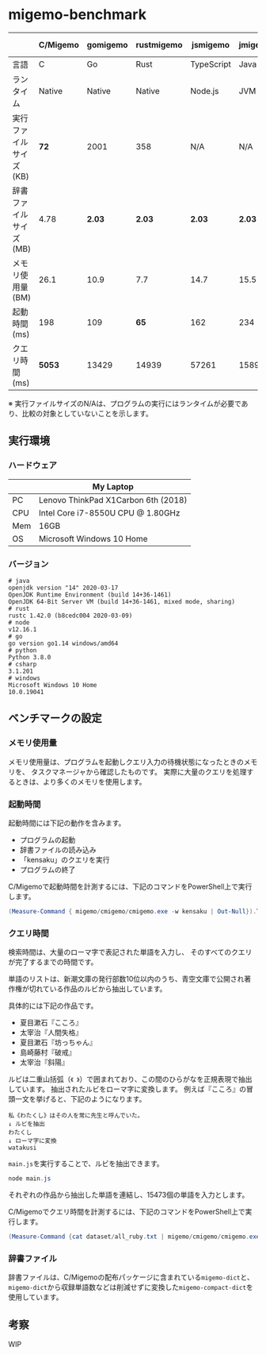 # migemo-benchmark

| | C/Migemo | gomigemo | rustmigemo | jsmigemo | jmigemo | rustmigemo-wasm | pymigmeo | csmigemo |
| ---- | ---- | ---- | ---- | ---- | ---- | ---- | ---- | ---- |
| 言語 | C | Go | Rust | TypeScript | Java | Rust→WASM | Python | C# |
| ランタイム | Native | Native | Native | Node.js | JVM | Node.js | CPython | .NET Core |
| 実行ファイルサイズ (KB) | **72** | 2001 | 358 | N/A | N/A | N/A | N/A | N/A |
| 辞書ファイルサイズ (MB) | 4.78 | **2.03** | **2.03** | **2.03** | **2.03** | **2.03** | **2.03** | **2.03** |
| メモリ使用量 (BM) | 26.1 | 10.9 | 7.7 | 14.7 | 15.5 | 14.4 | 6.5 | **6.4** |
| 起動時間 (ms) | 198 | 109 | **65** | 162 | 234 | 150 | 462 | 147 |
| クエリ時間 (ms) | **5053** | 13429 | 14939 | 57261 | 15892 | 14618 | 119909 | 17493 |

※ 実行ファイルサイズのN/Aは、プログラムの実行にはランタイムが必要であり、比較の対象としていないことを示します。

## 実行環境

### ハードウェア

| | My Laptop |
| ---- | ---- |
| PC | Lenovo ThinkPad X1Carbon 6th (2018) |
| CPU | Intel Core i7-8550U CPU @ 1.80GHz |
| Mem | 16GB |
| OS | Microsoft Windows 10 Home |

### バージョン

```
# java
openjdk version "14" 2020-03-17
OpenJDK Runtime Environment (build 14+36-1461)
OpenJDK 64-Bit Server VM (build 14+36-1461, mixed mode, sharing)
# rust
rustc 1.42.0 (b8cedc004 2020-03-09)
# node
v12.16.1
# go
go version go1.14 windows/amd64
# python
Python 3.8.0
# csharp
3.1.201
# windows
Microsoft Windows 10 Home
10.0.19041
```

## ベンチマークの設定

### メモリ使用量

メモリ使用量は、プログラムを起動しクエリ入力の待機状態になったときのメモリを、
タスクマネージャから確認したものです。
実際に大量のクエリを処理するときは、より多くのメモリを使用します。

### 起動時間

起動時間には下記の動作を含みます。

- プログラムの起動
- 辞書ファイルの読み込み
- 「kensaku」のクエリを実行
- プログラムの終了

C/Migemoで起動時間を計測するには、下記のコマンドをPowerShell上で実行します。

```powershell
(Measure-Command { migemo/cmigemo/cmigemo.exe -w kensaku | Out-Null}).TotalMilliseconds
```

### クエリ時間

検索時間は、大量のローマ字で表記された単語を入力し、
そのすべてのクエリが完了するまでの時間です。

単語のリストは、新潮文庫の発行部数10位以内のうち、青空文庫で公開され著作権が切れている作品のルビから抽出しています。

具体的には下記の作品です。
- 夏目漱石『こころ』
- 太宰治『人間失格』
- 夏目漱石『坊っちゃん』
- 島崎藤村『破戒』
- 太宰治『斜陽』

ルビは二重山括弧（`《 》`）で囲まれており、この間のひらがなを正規表現で抽出しています。
抽出されたルビをローマ字に変換します。
例えば『こころ』の冒頭一文を挙げると、下記のようになります。

```
私《わたくし》はその人を常に先生と呼んでいた。
↓ ルビを抽出
わたくし
↓ ローマ字に変換
watakusi
```

`main.js`を実行することで、ルビを抽出できます。

```powershell
node main.js
```

それぞれの作品から抽出した単語を連結し、15473個の単語を入力とします。

C/Migemoでクエリ時間を計測するには、下記のコマンドをPowerShell上で実行します。

```powershell
(Measure-Command {cat dataset/all_ruby.txt | migemo/cmigemo/cmigemo.exe -q | Out-Null}).TotalMilliseconds
```

### 辞書ファイル

辞書ファイルは、C/Migemoの配布パッケージに含まれている`migemo-dict`と、
`migemo-dict`から収録単語数などは削減せずに変換した`migemo-compact-dict`を使用しています。

## 考察

WIP
